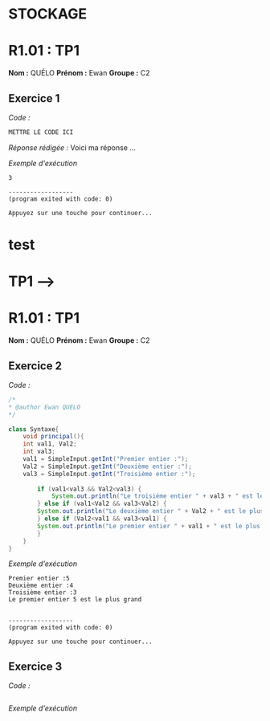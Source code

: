 # STOCKAGE 
# R1.01 : TP1

**Nom :** QUÉLO
**Prénom :** Ewan
**Groupe :** C2

## Exercice 1 
_Code :_
```java
METTRE LE CODE ICI
```

_Réponse rédigée :_
Voici ma réponse ...

_Exemple d'exécution_
```
3

------------------
(program exited with code: 0)

Appuyez sur une touche pour continuer...
```
# test

# TP1 -->
 
# R1.01 : TP1

**Nom :** QUÉLO
**Prénom :** Ewan
**Groupe :** C2

## Exercice 2
_Code :_
```java
/*
* @author Ewan QUELO
*/

class Syntaxe{
	void principal(){
	int val1, Val2;
	int val3;
	val1 = SimpleInput.getInt("Premier entier :");
	Val2 = SimpleInput.getInt("Deuxième entier :");
	val3 = SimpleInput.getInt("Troisième entier :");
	
		if (val1<val3 && Val2<val3) {
			System.out.println("Le troisième entier " + val3 + " est le plus grand");
		} else if (val1<Val2 && val3<Val2) {
		System.out.println("Le deuxième entier " + Val2 + " est le plus grand");
		} else if (Val2<val1 && val3<val1) {
		System.out.println("Le premier entier " + val1 + " est le plus grand");
		}
	}
}

```
_Exemple d'exécution_
```
Premier entier :5
Deuxième entier :4
Troisième entier :3
Le premier entier 5 est le plus grand


------------------
(program exited with code: 0)

Appuyez sur une touche pour continuer...
```

## Exercice 3
_Code :_
```java


```
_Exemple d'exécution_
```

```
